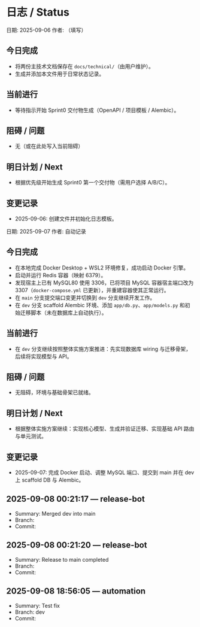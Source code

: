 # 日志 / Status

日期: 2025-09-06
作者: （填写）

## 今日完成
- 将两份主技术文档保存在 `docs/technical/`（由用户维护）。
- 生成并添加本文件用于日常状态记录。

## 当前进行
- 等待指示开始 Sprint0 交付物生成（OpenAPI / 项目模板 / Alembic）。

## 阻碍 / 问题
- 无（或在此处写入当前阻碍）

## 明日计划 / Next
- 根据优先级开始生成 Sprint0 第一个交付物（需用户选择 A/B/C）。


## 变更记录
- 2025-09-06: 创建文件并初始化日志模板。
 
日期: 2025-09-07
作者: 自动记录

## 今日完成
- 在本地完成 Docker Desktop + WSL2 环境修复，成功启动 Docker 引擎。
- 启动并运行 Redis 容器（映射 6379）。
- 发现宿主上已有 MySQL80 使用 3306，已将项目 MySQL 容器宿主端口改为 3307（`docker-compose.yml` 已更新），并重建容器使其正常运行。
- 在 `main` 分支提交端口变更并切换到 `dev` 分支继续开发工作。
- 在 `dev` 分支 scaffold Alembic 环境、添加 `app/db.py`、`app/models.py` 和初始迁移脚本（未在数据库上自动执行）。

## 当前进行
- 在 `dev` 分支继续按照整体实施方案推进：先实现数据库 wiring 与迁移骨架，后续将实现模型与 API。

## 阻碍 / 问题
- 无阻碍，环境与基础骨架已就绪。

## 明日计划 / Next
- 根据整体实施方案继续：实现核心模型、生成并验证迁移、实现基础 API 路由与单元测试。

## 变更记录
- 2025-09-07: 完成 Docker 启动、调整 MySQL 端口、提交到 main 并在 dev 上 scaffold DB 与 Alembic。

## 2025-09-08 00:21:17 — release-bot

- Summary: Merged dev into main
- Branch: 
- Commit: 



## 2025-09-08 00:21:20 — release-bot

- Summary: Release to main completed
- Branch: 
- Commit: 



## 2025-09-08 18:56:05 — automation

- Summary: Test fix
- Branch: dev
- Commit: 



